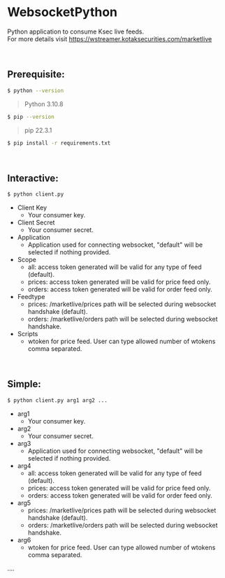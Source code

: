 # WebsocketPython
Python application to consume Ksec live feeds. 
<br>
For more details visit https://wstreamer.kotaksecurities.com/marketlive

<br>

## Prerequisite:
```sh
$ python --version
```
>Python 3.10.8

```sh
$ pip --version
```
>pip 22.3.1
```sh
$ pip install -r requirements.txt
```

<br>

## Interactive:
```sh
$ python client.py
```

- Client Key
    - Your consumer key.
- Client Secret
    - Your consumer secret.
- Application
    - Application used for connecting websocket, "default" will be selected if nothing provided.
- Scope
    - all: access token generated will be valid for any type of feed (default).
    - prices: access token generated will be valid for price feed only.
    - orders: access token generated will be valid for order feed only.
- Feedtype
    - prices: /marketlive/prices path will be selected during websocket handshake (default).
    - orders: /marketlive/orders path will be selected during websocket handshake.
- Scripts
    - wtoken for price feed. User can type allowed number of wtokens comma separated.  


<br>

## Simple:
```sh
$ python client.py arg1 arg2 ...
```

- arg1
    - Your consumer key.
- arg2
    - Your consumer secret.
- arg3
    - Application used for connecting websocket, "default" will be selected if nothing provided.
- arg4
    - all: access token generated will be valid for any type of feed (default).
    - prices: access token generated will be valid for price feed only.
    - orders: access token generated will be valid for order feed only.
- arg5
    - prices: /marketlive/prices path will be selected during websocket handshake (default).
    - orders: /marketlive/orders path will be selected during websocket handshake.
- arg6
    - wtoken for price feed. User can type allowed number of wtokens comma separated.  

....